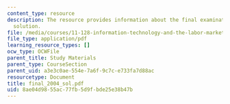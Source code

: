 ```yaml
---
content_type: resource
description: The resource provides information about the final examination and its
  solution.
file: /media/courses/11-128-information-technology-and-the-labor-market-spring-2005/8ae04d9855ac77fb5d9fbde25e38b47b_final_2004_sol.pdf
file_type: application/pdf
learning_resource_types: []
ocw_type: OCWFile
parent_title: Study Materials
parent_type: CourseSection
parent_uid: a3e3c0ae-554e-7a6f-9c7c-e733fa7d88ac
resourcetype: Document
title: final_2004_sol.pdf
uid: 8ae04d98-55ac-77fb-5d9f-bde25e38b47b
---
```

